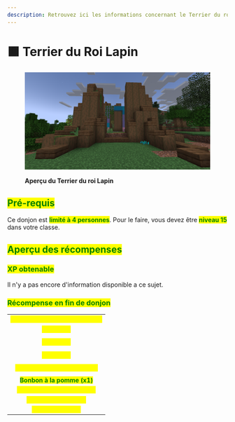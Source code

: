 ```yaml
---
description: Retrouvez ici les informations concernant le Terrier du roi Lapin
---
```


# 🟫 Terrier du Roi Lapin

<figure><img src="../../.gitbook/assets/Portail_TerrierLapin.png" alt=""><figcaption><p><strong>Aperçu du Terrier du roi Lapin</strong></p></figcaption></figure>

## <mark style="color:green;"> Pré-requis </mark>

Ce donjon est <mark style="color:green;">**limité à 4 personnes**</mark>. Pour le faire, vous devez être <mark style="color:green;">**niveau 15**</mark> dans votre classe.

## <mark style="color:green;">Aperçu des récompenses</mark>

### <mark style="color:green;">XP obtenable</mark>
Il n'y a pas encore d'information disponible a ce sujet.

### <mark style="color:green;">Récompense en fin de donjon</mark>

|                                                                                   |
|:---------------------------------------------------------------------------------:|
| <mark style="color:yellow;"><strong>Parchemin du Terrier Roi Lapin</strong></mark> |
| <mark style="color:yellow;"><strong>10.000 💰</strong></mark>                      |
| <mark style="color:yellow;"><strong>15.000 💰</strong></mark>                      |
| <mark style="color:yellow;"><strong>25.000 💰</strong></mark>                      |
| <mark style="color:yellow;"><strong>Tablette de chocolat (x1) 💰</strong></mark>   |
| <mark style="color:green;"><strong>Bonbon à la pomme (x1)</strong></mark>         |
| <mark style="color:yellow;"><strong>Œuf de familier de Pâques</strong></mark>      |
| <mark style="color:yellow;"><strong>Exp classe (x1.000)</strong></mark>            |
| <mark style="color:yellow;"><strong>Chocolat (x500)</strong></mark>                |

